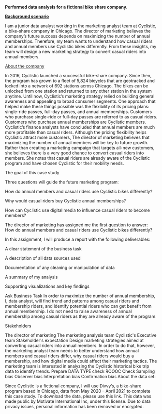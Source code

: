 
<b>Performed data analysis for a fictional bike share company.

<u>Background scenario</u></b>

I am a junior data analyst working in the marketing analyst team at Cyclistic, a bike-share company in Chicago. The director of marketing believes the company’s future success depends on maximizing the number of annual memberships. Therefore, my team wants to understand how casual riders and annual members use Cyclistic bikes differently. From these insights, my team will design a new marketing strategy to convert casual riders into annual members.

<u>About the company</u>

In 2016, Cyclistic launched a successful bike-share company. Since then, the program has grown to a fleet of 5,824 bicycles that are geotracked and locked into a network of 692 stations across Chicago. The bikes can be unlocked from one station and returned to any other station in the system anytime. Until now, Cyclistic’s marketing strategy relied on building general awareness and appealing to broad consumer segments. One approach that helped make these things possible was the flexibility of its pricing plans: single-ride passes, full-day passes, and annual memberships. Customers who purchase single-ride or full-day passes are referred to as casual riders. Customers who purchase annual memberships are Cyclistic members. Cyclistic’s finance analysts have concluded that annual members are much more profitable than casual riders. Although the pricing flexibility helps Cyclistic attract more customers, The director of marketing believes that maximizing the number of annual members will be key to future growth. Rather than creating a marketing campaign that targets all-new customers, she believes there is a very good chance to convert casual riders into members. She notes that casual riders are already aware of the Cyclistic program and have chosen Cyclistic for their mobility needs.

The goal of this case study

Three questions will guide the future marketing program:

How do annual members and casual riders use Cyclistic bikes differently?

Why would casual riders buy Cyclistic annual memberships?

How can Cyclistic use digital media to influence casual riders to become members?

The director of marketing has assigned me the first question to answer: How do annual members and casual riders use Cyclistic bikes differently?

In this assignment, I will produce a report with the following deliverables:

A clear statement of the business task

A description of all data sources used

Documentation of any cleaning or manipulation of data

A summary of my analysis

Supporting visualizations and key findings

Ask
Business Task In order to maximize the number of annual membership, I, data analyst, will find trend and patterns among casual riders and membership riders, and identify potential riders who can get benefit from annual membership. I do not need to raise awareness of annual membership among casual riders as they are already aware of the program.

Stakeholders

The director of marketing
The marketing analysis team
Cyclistic's Executive team
Stakeholder's expectation Design marketing strategies aimed at converting casual riders into annual members. In order to do that, however, the marketing analyst team needs to better understand how annual members and casual riders differ, why casual riders would buy a membership, and how digital media could affect their marketing tactics. The marketing team is interested in analyzing the Cyclistic historical bike trip data to identify trends.
Prepare
DATA TYPE check
ROOOC Check
Sampling bias
Observer bias
Interpretation bias
Confirmation bias
About the data set:

Since Cyclistic is a fictional company, I will use Divvy’s, a bike-share program based in Chicago, data from May 2020 – April 2021 to complete this case study. To download the data, please use this link. This data was made public by Motivate International Inc, under this license. Due to data privacy issues, personal information has been removed or encrypted.
